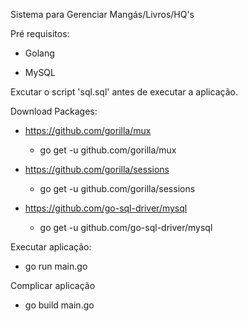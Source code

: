 Sistema para Gerenciar Mangás/Livros/HQ's

Pré requisitos:

- Golang

- MySQL

Excutar o script 'sql.sql' antes de executar a aplicação.

Download Packages:

- https://github.com/gorilla/mux

    - go get -u github.com/gorilla/mux

- https://github.com/gorilla/sessions

    - go get -u github.com/gorilla/sessions

- https://github.com/go-sql-driver/mysql

    - go get -u github.com/go-sql-driver/mysql


Executar aplicação:

- go run main.go

Complicar aplicação

- go build main.go



